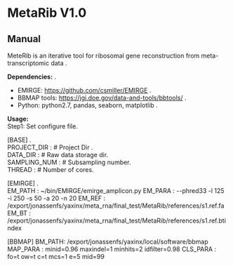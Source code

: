 # MetaRib V1.0
## Manual 
MeteRib is an iterative tool for ribosomal gene reconstruction from meta-transcriptomic data .   
         
__Dependencies:__ .     
* EMIRGE: https://github.com/csmiller/EMIRGE .   
* BBMAP tools: https://jgi.doe.gov/data-and-tools/bbtools/ .   
* Python: python2.7, pandas, seaborn, matplotlib .   


__Usage:__     
Step1: Set configure file.    

[BASE] .    
PROJECT_DIR :  # Project Dir .   
DATA_DIR : # Raw data storage dir.     
SAMPLING_NUM : # Subsampling number.     
THREAD : # Number of cores.        

[EMIRGE] .      
EM_PATH : ~/bin/EMIRGE/emirge_amplicon.py
EM_PARA : --phred33 -l 125 -i 250 -s 50 -a 20 -n 20
EM_REF : /export/jonassenfs/yaxinx/meta_rna/final_test/MetaRib/references/s1.ref.fa
EM_BT : /export/jonassenfs/yaxinx/meta_rna/final_test/MetaRib/references/s1.ref.btindex

[BBMAP]
BM_PATH: /export/jonassenfs/yaxinx/local/software/bbmap
MAP_PARA : minid=0.96 maxindel=1 minhits=2 idfilter=0.98
CLS_PARA : fo=t ow=t c=t mcs=1 e=5 mid=99
